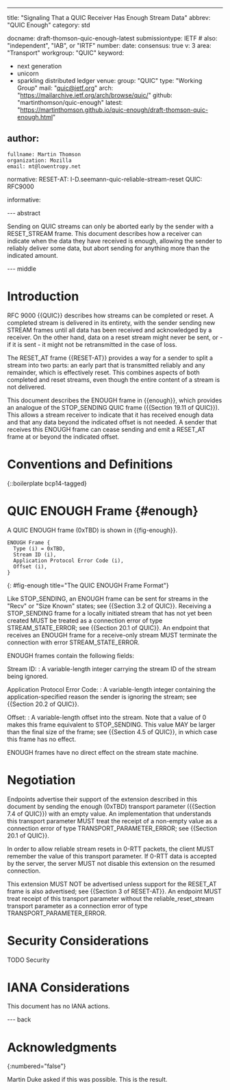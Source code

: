 ---
title: "Signaling That a QUIC Receiver Has Enough Stream Data"
abbrev: "QUIC Enough"
category: std

docname: draft-thomson-quic-enough-latest
submissiontype: IETF  # also: "independent", "IAB", or "IRTF"
number:
date:
consensus: true
v: 3
area: "Transport"
workgroup: "QUIC"
keyword:
 - next generation
 - unicorn
 - sparkling distributed ledger
venue:
  group: "QUIC"
  type: "Working Group"
  mail: "quic@ietf.org"
  arch: "https://mailarchive.ietf.org/arch/browse/quic/"
  github: "martinthomson/quic-enough"
  latest: "https://martinthomson.github.io/quic-enough/draft-thomson-quic-enough.html"

author:
 -
    fullname: Martin Thomson
    organization: Mozilla
    email: mt@lowentropy.net

normative:
  RESET-AT: I-D.seemann-quic-reliable-stream-reset
  QUIC: RFC9000

informative:


--- abstract

Sending on QUIC streams can only be aborted early by the sender with a RESET_STREAM frame.
This document describes how a receiver can indicate when the data they have received is enough,
allowing the sender to reliably deliver some data, but abort sending for anything more than the indicated amount.

--- middle

# Introduction

RFC 9000 {{QUIC}} describes how streams can be completed or reset.  A completed stream is delivered in its entirety, with the sender sending new STREAM frames until all data has been received and acknowledged by a receiver.  On the other hand, data on a reset stream might never be sent, or - if it is sent - it might not be retransmitted in the case of loss.

The RESET_AT frame {{RESET-AT}} provides a way for a sender to split a stream into two parts: an early part that is transmitted reliably and any remainder, which is effectively reset.  This combines aspects of both completed and reset streams, even though the entire content of a stream is not delivered.

This document describes the ENOUGH frame in {{enough}}, which provides an analogue of the STOP_SENDING QUIC frame ({{Section 19.11 of QUIC}}).   This allows a stream receiver to indicate that it has received enough data and that any data beyond the indicated offset is not needed.  A sender that receives this ENOUGH frame can cease sending and emit a RESET_AT frame at or beyond the indicated offset.

# Conventions and Definitions

{::boilerplate bcp14-tagged}

# QUIC ENOUGH Frame {#enough}

A QUIC ENOUGH frame (0xTBD) is shown in {{fig-enough}}.

~~~
ENOUGH Frame {
  Type (i) = 0xTBD,
  Stream ID (i),
  Application Protocol Error Code (i),
  Offset (i),
}
~~~
{: #fig-enough title="The QUIC ENOUGH Frame Format"}

Like STOP_SENDING, an ENOUGH frame can be sent for streams in the "Recv" or "Size Known" states; see {{Section 3.2 of QUIC}}. Receiving a STOP_SENDING frame for a locally initiated stream that has not yet been created MUST be treated as a connection error of type STREAM_STATE_ERROR; see {{Section 20.1 of QUIC}}. An endpoint that receives an ENOUGH  frame for a receive-only stream MUST terminate the connection with error STREAM_STATE_ERROR.

ENOUGH frames contain the following fields:

Stream ID:
:   A variable-length integer carrying the stream ID of the stream being ignored.

Application Protocol Error Code:
:   A variable-length integer containing the application-specified reason the sender is ignoring the stream; see {{Section 20.2 of QUIC}}.

Offset:
:   A variable-length offset into the stream.  Note that a value of 0 makes this frame equivalent to STOP_SENDING.  This value MAY be larger than the final size of the frame; see {{Section 4.5 of QUIC}}, in which case this frame has no effect.

ENOUGH frames have no direct effect on the stream state machine.

# Negotiation

Endpoints advertise their support of the extension described in this document by sending the enough (0xTBD) transport parameter ({{Section 7.4 of QUIC}}) with an empty value. An implementation that understands this transport parameter MUST treat the receipt of a non-empty value as a connection error of type TRANSPORT_PARAMETER_ERROR; see {{Section 20.1 of QUIC}}.

In order to allow reliable stream resets in 0-RTT packets, the client MUST remember the value of this transport parameter. If 0-RTT data is accepted by the server, the server MUST not disable this extension on the resumed connection.

This extension MUST NOT be advertised unless support for the RESET_AT frame is also advertised; see {{Section 3 of RESET-AT}}.  An endpoint MUST treat receipt of this transport parameter without the reliable_reset_stream transport parameter as a connection error of type TRANSPORT_PARAMETER_ERROR.

# Security Considerations

TODO Security


# IANA Considerations

This document has no IANA actions.


--- back

# Acknowledgments
{:numbered="false"}

Martin Duke asked if this was possible.  This is the result.

